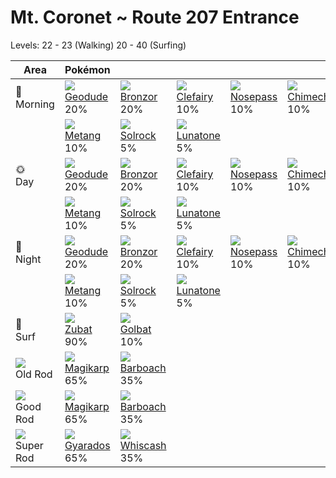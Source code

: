 # Mt. Coronet ~ Route 207 Entrance
Levels: 22 - 23 (Walking) 20 - 40 (Surfing)

Area                         | Pokémon                         | &nbsp;                          | &nbsp;                          | &nbsp;                          | &nbsp;                          | &nbsp;                          
---                          | ---                             | ---                             | ---                             | ---                             | ---                             | ---                             
🌅<br>Morning                 | ![][074]<br> [Geodude]<br> 20% | ![][436]<br> [Bronzor]<br> 20% | ![][035]<br> [Clefairy]<br> 10%| ![][299]<br> [Nosepass]<br> 10%| ![][358]<br> [Chimecho]<br> 10%| ![][042]<br> [Golbat]<br> 10%  
&nbsp;                       | ![][375]<br> [Metang]<br> 10%  | ![][338]<br> [Solrock]<br> 5%  | ![][337]<br> [Lunatone]<br> 5% 
🌞<br>Day                     | ![][074]<br> [Geodude]<br> 20% | ![][436]<br> [Bronzor]<br> 20% | ![][035]<br> [Clefairy]<br> 10%| ![][299]<br> [Nosepass]<br> 10%| ![][358]<br> [Chimecho]<br> 10%| ![][042]<br> [Golbat]<br> 10%  
&nbsp;                       | ![][375]<br> [Metang]<br> 10%  | ![][338]<br> [Solrock]<br> 5%  | ![][337]<br> [Lunatone]<br> 5% 
🌙<br>Night                   | ![][074]<br> [Geodude]<br> 20% | ![][436]<br> [Bronzor]<br> 20% | ![][035]<br> [Clefairy]<br> 10%| ![][299]<br> [Nosepass]<br> 10%| ![][358]<br> [Chimecho]<br> 10%| ![][042]<br> [Golbat]<br> 10%  
&nbsp;                       | ![][375]<br> [Metang]<br> 10%  | ![][338]<br> [Solrock]<br> 5%  | ![][337]<br> [Lunatone]<br> 5% 
🌊<br> Surf                   | ![][041]<br> [Zubat]<br> 90%   | ![][042]<br> [Golbat]<br> 10%  
![][old-rod]<br> Old Rod     | ![][129]<br> [Magikarp]<br> 65%| ![][339]<br> [Barboach]<br> 35%
![][good-rod]<br> Good Rod   | ![][129]<br> [Magikarp]<br> 65%| ![][339]<br> [Barboach]<br> 35%
![][super-rod]<br> Super Rod | ![][130]<br> [Gyarados]<br> 65%| ![][340]<br> [Whiscash]<br> 35%

[Clefairy]: ../../pokemon_changes/035/
[Zubat]: ../../pokemon_changes/041/
[Golbat]: ../../pokemon_changes/042/
[Geodude]: ../../pokemon_changes/074/
[Magikarp]: ../../pokemon_changes/129/
[Gyarados]: ../../pokemon_changes/130/
[Nosepass]: ../../pokemon_changes/299/
[Lunatone]: ../../pokemon_changes/337/
[Solrock]: ../../pokemon_changes/338/
[Barboach]: ../../pokemon_changes/339/
[Whiscash]: ../../pokemon_changes/340/
[Chimecho]: ../../pokemon_changes/358/
[Metang]: ../../pokemon_changes/375/
[Bronzor]: ../../pokemon_changes/436/
[good-rod]: ../img/items/good-rod.png
[old-rod]: ../img/items/old-rod.png
[super-rod]: ../img/items/super-rod.png
[035]: ../img/pokemon/035.png
[041]: ../img/pokemon/041.png
[042]: ../img/pokemon/042.png
[074]: ../img/pokemon/074.png
[129]: ../img/pokemon/129.png
[130]: ../img/pokemon/130.png
[299]: ../img/pokemon/299.png
[337]: ../img/pokemon/337.png
[338]: ../img/pokemon/338.png
[339]: ../img/pokemon/339.png
[340]: ../img/pokemon/340.png
[358]: ../img/pokemon/358.png
[375]: ../img/pokemon/375.png
[436]: ../img/pokemon/436.png
